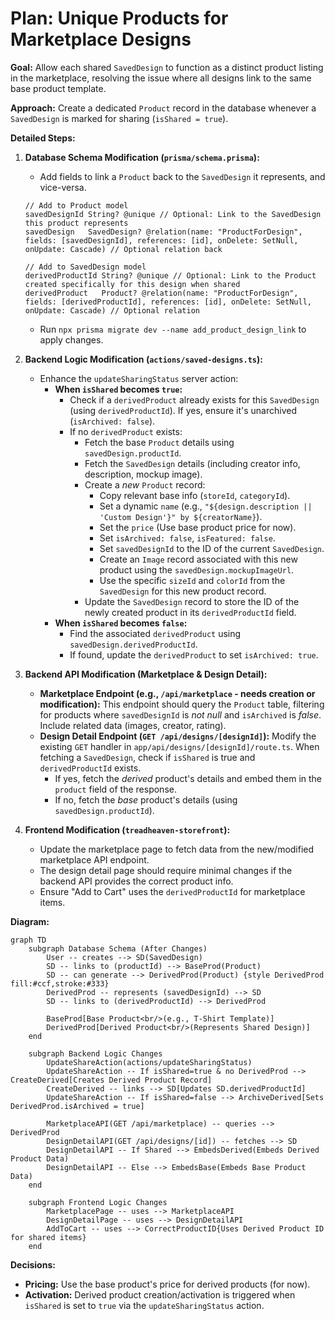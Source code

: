 # Plan: Unique Products for Marketplace Designs

**Goal:** Allow each shared `SavedDesign` to function as a distinct product listing in the marketplace, resolving the issue where all designs link to the same base product template.

**Approach:** Create a dedicated `Product` record in the database whenever a `SavedDesign` is marked for sharing (`isShared = true`).

**Detailed Steps:**

1.  **Database Schema Modification (`prisma/schema.prisma`):**

    - Add fields to link a `Product` back to the `SavedDesign` it represents, and vice-versa.

    ```prisma
    // Add to Product model
    savedDesignId String? @unique // Optional: Link to the SavedDesign this product represents
    savedDesign   SavedDesign? @relation(name: "ProductForDesign", fields: [savedDesignId], references: [id], onDelete: SetNull, onUpdate: Cascade) // Optional relation back

    // Add to SavedDesign model
    derivedProductId String? @unique // Optional: Link to the Product created specifically for this design when shared
    derivedProduct   Product? @relation(name: "ProductForDesign", fields: [derivedProductId], references: [id], onDelete: SetNull, onUpdate: Cascade) // Optional relation
    ```

    - Run `npx prisma migrate dev --name add_product_design_link` to apply changes.

2.  **Backend Logic Modification (`actions/saved-designs.ts`):**

    - Enhance the `updateSharingStatus` server action:
      - **When `isShared` becomes `true`:**
        - Check if a `derivedProduct` already exists for this `SavedDesign` (using `derivedProductId`). If yes, ensure it's unarchived (`isArchived: false`).
        - If no `derivedProduct` exists:
          - Fetch the base `Product` details using `savedDesign.productId`.
          - Fetch the `SavedDesign` details (including creator info, description, mockup image).
          - Create a _new_ `Product` record:
            - Copy relevant base info (`storeId`, `categoryId`).
            - Set a dynamic `name` (e.g., `"${design.description || 'Custom Design'}" by ${creatorName}`).
            - Set the `price` (Use base product price for now).
            - Set `isArchived: false`, `isFeatured: false`.
            - Set `savedDesignId` to the ID of the current `SavedDesign`.
            - Create an `Image` record associated with this new product using the `savedDesign.mockupImageUrl`.
            - Use the specific `sizeId` and `colorId` from the `SavedDesign` for this new product record.
          - Update the `SavedDesign` record to store the ID of the newly created product in its `derivedProductId` field.
      - **When `isShared` becomes `false`:**
        - Find the associated `derivedProduct` using `savedDesign.derivedProductId`.
        - If found, update the `derivedProduct` to set `isArchived: true`.

3.  **Backend API Modification (Marketplace & Design Detail):**

    - **Marketplace Endpoint (e.g., `/api/marketplace` - needs creation or modification):** This endpoint should query the `Product` table, filtering for products where `savedDesignId` is _not null_ and `isArchived` is _false_. Include related data (images, creator, rating).
    - **Design Detail Endpoint (`GET /api/designs/[designId]`):** Modify the existing `GET` handler in `app/api/designs/[designId]/route.ts`. When fetching a `SavedDesign`, check if `isShared` is true and `derivedProductId` exists.
      - If yes, fetch the _derived_ product's details and embed them in the `product` field of the response.
      - If no, fetch the _base_ product's details (using `savedDesign.productId`).

4.  **Frontend Modification (`treadheaven-storefront`):**
    - Update the marketplace page to fetch data from the new/modified marketplace API endpoint.
    - The design detail page should require minimal changes if the backend API provides the correct product info.
    - Ensure "Add to Cart" uses the `derivedProductId` for marketplace items.

**Diagram:**

```mermaid
graph TD
    subgraph Database Schema (After Changes)
        User -- creates --> SD(SavedDesign)
        SD -- links to (productId) --> BaseProd(Product)
        SD -- can generate --> DerivedProd(Product) {style DerivedProd fill:#ccf,stroke:#333}
        DerivedProd -- represents (savedDesignId) --> SD
        SD -- links to (derivedProductId) --> DerivedProd

        BaseProd[Base Product<br/>(e.g., T-Shirt Template)]
        DerivedProd[Derived Product<br/>(Represents Shared Design)]
    end

    subgraph Backend Logic Changes
        UpdateShareAction(actions/updateSharingStatus)
        UpdateShareAction -- If isShared=true & no DerivedProd --> CreateDerived[Creates Derived Product Record]
        CreateDerived -- links --> SD[Updates SD.derivedProductId]
        UpdateShareAction -- If isShared=false --> ArchiveDerived[Sets DerivedProd.isArchived = true]

        MarketplaceAPI(GET /api/marketplace) -- queries --> DerivedProd
        DesignDetailAPI(GET /api/designs/[id]) -- fetches --> SD
        DesignDetailAPI -- If Shared --> EmbedsDerived(Embeds Derived Product Data)
        DesignDetailAPI -- Else --> EmbedsBase(Embeds Base Product Data)
    end

    subgraph Frontend Logic Changes
        MarketplacePage -- uses --> MarketplaceAPI
        DesignDetailPage -- uses --> DesignDetailAPI
        AddToCart -- uses --> CorrectProductID{Uses Derived Product ID for shared items}
    end
```

**Decisions:**

- **Pricing:** Use the base product's price for derived products (for now).
- **Activation:** Derived product creation/activation is triggered when `isShared` is set to `true` via the `updateSharingStatus` action.
